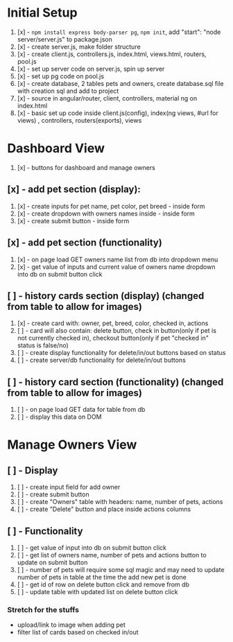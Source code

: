 # Initial Setup
1. [x] - `npm install express body-parser pg`, `npm init`, add "start": "node server/server.js" to package.json
2. [x] - create server.js, make folder structure
3. [x] - create client.js, controllers.js, index.html, views.html, routers, pool.js
4. [x] - set up server code on server.js, spin up server
5. [x] - set up pg code on pool.js
6. [x] - create database, 2 tables pets and owners, create database.sql file with creation sql and add to project
7. [x] - source in angular/router, client, controllers, material ng on index.html
8. [x] - basic set up code inside client.js(config), index(ng views, #url for views) , controllers, routers(exports), views

# Dashboard View
1. [x] - buttons for dashboard and manage owners
## [x] - add pet section (display):
 1. [x] - create inputs for pet name, pet color, pet breed - inside form
 2. [x] - create dropdown with owners names inside - inside form
 3. [x] - create submit button - inside form

## [x] - add pet section (functionality)
1. [x] - on page load GET owners name list from db into dropdown menu
2. [x] - get value of inputs and current value of owners name dropdown into db on submit button click

## [ ] - history cards section (display) (changed from table to allow for images)
1. [x] - create card with: owner, pet, breed, color, checked in, actions
2. [ ] - card will also contain: 
    delete button, 
    check in button(only if pet is not currently checked in), 
    checkout button(only if pet "checked in" status is false/no)
3. [ ] - create display functionality for delete/in/out buttons based on status
4. [ ] - create server/db functionality for delete/in/out buttons

## [ ] - history card section (functionality) (changed from table to allow for images)
1. [ ] - on page load GET data for table from db
2. [ ] - display this data on DOM


# Manage Owners View
## [ ] - Display
1. [ ] - create input field for add owner
2. [ ] - create submit button
3. [ ] - create "Owners" table with headers: name, number of pets, actions
4. [ ] - create "Delete" button and place inside actions columns

## [ ] - Functionality
1. [ ] - get value of input into db on submit button click
2. [ ] - get list of owners name, number of pets and actions button to update on submit button
3. [ ] - number of pets will require some sql magic and may need to update
number of pets in table at the time the add new pet is done
4. [ ] - get id of row on delete button click and remove from db
5. [ ] - update table with updated list on delete button click

### Stretch for the stuffs
 - upload/link to image when adding pet
 - filter list of cards based on checked in/out